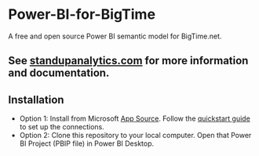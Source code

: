 # Power-BI-for-BigTime
 A free and open source Power BI semantic model for BigTime.net.

## See [standupanalytics.com](https://standupanalytics.com) for more information and documentation.

## Installation
- Option 1: Install from Microsoft [App Source](https://appsource.microsoft.com/en-us/product/power-bi/jeremyjohnson1698690911419.stand-up-analytics-for-bigtime). Follow the [quickstart guide](https://standupanalytics.com/docs/getting-started) to set up the connections.
- Option 2: Clone this repository to your local computer. Open that Power BI Project (PBIP file) in Power BI Desktop.
